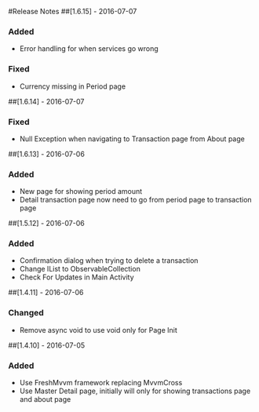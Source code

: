 ﻿#Release Notes
##[1.6.15] - 2016-07-07
### Added
- Error handling for when services go wrong

### Fixed
- Currency missing in Period page

##[1.6.14] - 2016-07-07
### Fixed
- Null Exception when navigating to Transaction page from About page

##[1.6.13] - 2016-07-06
### Added
- New page for showing period amount
- Detail transaction page now need to go from period page to transaction page

##[1.5.12] - 2016-07-06
### Added
- Confirmation dialog when trying to delete a transaction
- Change IList to ObservableCollection
- Check For Updates in Main Activity

##[1.4.11] - 2016-07-06
### Changed
- Remove async void to use void only for Page Init

##[1.4.10] - 2016-07-05
### Added
- Use FreshMvvm framework replacing MvvmCross
- Use Master Detail page, initially will only for showing transactions page and about page
